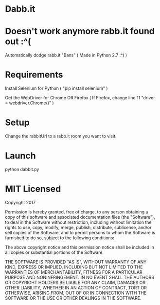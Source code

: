 # Dabb.it
# Doesn't work anymore rabb.it found out :^( 
Automatically dodge rabb.it "Bans" 
( Made in Python 2.7 :^) )

# Requirements
Install Selenium for Python  ( "pip install selenium" )

Get the WebDriver for Chrome OR Firefox ( If Firefox, change line 11 "driver = webdriver.Chrome()" )

# Setup
Change the rabbitUrl to a rabb.it room you want to visit. 

# Launch
python dabbit.py


# MIT Licensed

Copyright 2017 

Permission is hereby granted, free of charge, to any person obtaining a copy of this software and associated documentation files (the "Software"), to deal in the Software without restriction, including without limitation the rights to use, copy, modify, merge, publish, distribute, sublicense, and/or sell copies of the Software, and to permit persons to whom the Software is furnished to do so, subject to the following conditions:

The above copyright notice and this permission notice shall be included in all copies or substantial portions of the Software.

THE SOFTWARE IS PROVIDED "AS IS", WITHOUT WARRANTY OF ANY KIND, EXPRESS OR IMPLIED, INCLUDING BUT NOT LIMITED TO THE WARRANTIES OF MERCHANTABILITY, FITNESS FOR A PARTICULAR PURPOSE AND NONINFRINGEMENT. IN NO EVENT SHALL THE AUTHORS OR COPYRIGHT HOLDERS BE LIABLE FOR ANY CLAIM, DAMAGES OR OTHER LIABILITY, WHETHER IN AN ACTION OF CONTRACT, TORT OR OTHERWISE, ARISING FROM, OUT OF OR IN CONNECTION WITH THE SOFTWARE OR THE USE OR OTHER DEALINGS IN THE SOFTWARE.
